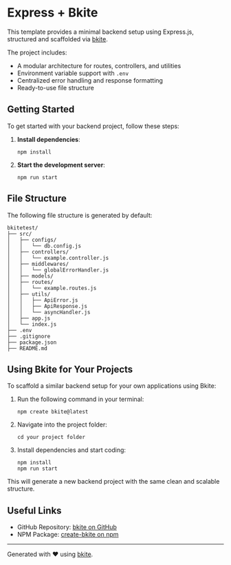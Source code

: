 # Express + Bkite

This template provides a minimal backend setup using Express.js, structured and scaffolded via [bkite](https://www.npmjs.com/package/bkite).

The project includes:

- A modular architecture for routes, controllers, and utilities
- Environment variable support with `.env`
- Centralized error handling and response formatting
- Ready-to-use file structure

## Getting Started

To get started with your backend project, follow these steps:

1. **Install dependencies**:

   ```
   npm install
   ```

2. **Start the development server**:

   ```
   npm run start
   ```

## File Structure

The following file structure is generated by default:

```
bkitetest/
├── src/
│   ├── configs/
│   │   └── db.config.js
│   ├── controllers/
│   │   └── example.controller.js
│   ├── middlewares/
│   │   └── globalErrorHandler.js
│   ├── models/
│   ├── routes/
│   │   └── example.routes.js
│   ├── utils/
│   │   ├── ApiError.js
│   │   ├── ApiResponse.js
│   │   └── asyncHandler.js
│   ├── app.js
│   └── index.js
├── .env
├── .gitignore
├── package.json
├── README.md
```

## Using Bkite for Your Projects

To scaffold a similar backend setup for your own applications using Bkite:

1. Run the following command in your terminal:

   ```
   npm create bkite@latest
   ```

2. Navigate into the project folder:

   ```
   cd your project folder
   ```

3. Install dependencies and start coding:

   ```
   npm install
   npm run start
   ```

This will generate a new backend project with the same clean and scalable structure.

## Useful Links

- GitHub Repository: [bkite on GitHub](https://github.com/sreegopalsaha/bkite)
- NPM Package: [create-bkite on npm](https://www.npmjs.com/package/bkite)

---

Generated with ❤️ using [bkite](https://www.npmjs.com/package/bkite).